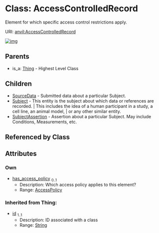 
# Class: AccessControlledRecord

Element for which specific access control restrictions apply.

URI: [anvil:AccessControlledRecord](https://anvilproject.org/acr-harmonized-data-model/AccessControlledRecord)


[![img](https://yuml.me/diagram/nofunky;dir:TB/class/[Thing],[SubjectAssertion],[Subject],[SourceData],[AccessPolicy],[AccessPolicy]<has_access_policy%200..1-%20[AccessControlledRecord&#124;id(i):string],[AccessControlledRecord]^-[SubjectAssertion],[AccessControlledRecord]^-[Subject],[AccessControlledRecord]^-[SourceData],[Thing]^-[AccessControlledRecord])](https://yuml.me/diagram/nofunky;dir:TB/class/[Thing],[SubjectAssertion],[Subject],[SourceData],[AccessPolicy],[AccessPolicy]<has_access_policy%200..1-%20[AccessControlledRecord&#124;id(i):string],[AccessControlledRecord]^-[SubjectAssertion],[AccessControlledRecord]^-[Subject],[AccessControlledRecord]^-[SourceData],[Thing]^-[AccessControlledRecord])

## Parents

 *  is_a: [Thing](Thing.md) - Highest Level Class

## Children

 * [SourceData](SourceData.md) - Submitted data about a particular Subject.
 * [Subject](Subject.md) - This entity is the subject about which data or references are recorded. | This includes the idea of a human participant in a study, a cell line, an animal model, | or any other similar entity.
 * [SubjectAssertion](SubjectAssertion.md) - Assertion about a particular Subject. May include Conditions, Measurements, etc.

## Referenced by Class


## Attributes


### Own

 * [has_access_policy](has_access_policy.md)  <sub>0..1</sub>
     * Description: Which access policy applies to this element?
     * Range: [AccessPolicy](AccessPolicy.md)

### Inherited from Thing:

 * [id](id.md)  <sub>1..1</sub>
     * Description: ID associated with a class
     * Range: [String](types/String.md)
